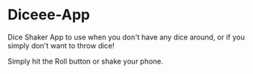 # Diceee-App

Dice Shaker App to use when you don't have any dice around, or if you simply don't want to throw dice! 

Simply hit the Roll button or shake your phone.

